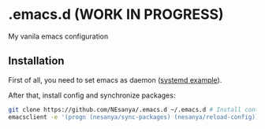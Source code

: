 # .emacs.d (WORK IN PROGRESS)
My vanila emacs configuration

## Installation

First of all, you need to set emacs as daemon ([systemd example](https://www.emacswiki.org/emacs/EmacsAsDaemon)).

After that, install config and synchronize packages:
```sh
git clone https://github.com/NEsanya/.emacs.d ~/.emacs.d # Install config
emacsclient -e '(progn (nesanya/sync-packages) (nesanya/reload-config))' # Synchronize packages and reload config
```
